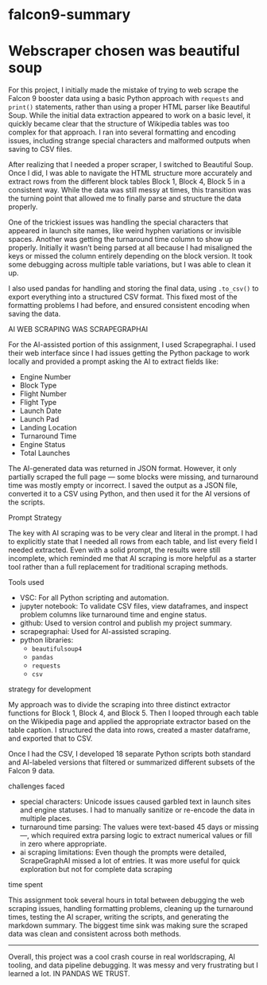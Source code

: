 # falcon9-summary


# Webscraper chosen was beautiful soup

For this project, I initially made the mistake of trying to web scrape the Falcon 9 booster data using a basic Python approach with `requests` and `print()` statements, rather than using a proper HTML parser like Beautiful Soup. While the initial data extraction appeared to work on a basic level, it quickly became clear that the structure of Wikipedia tables was too complex for that approach. I ran into several formatting and encoding issues, including strange special characters and malformed outputs when saving to CSV files.

After realizing that I needed a proper scraper, I switched to Beautiful Soup. Once I did, I was able to navigate the HTML structure more accurately and extract rows from the different block tables Block 1, Block 4, Block 5 in a consistent way. While the data was still messy at times, this transition was the turning point that allowed me to finally parse and structure the data properly.

One of the trickiest issues was handling the special characters that appeared in launch site names, like weird hyphen variations or invisible spaces. Another was getting the turnaround time column to show up properly. Initially it wasn’t being parsed at all because I had misaligned the keys or missed the column entirely depending on the block version. It took some debugging across multiple table variations, but I was able to clean it up.

I also used pandas for handling and storing the final data, using `.to_csv()` to export everything into a structured CSV format. This fixed most of the formatting problems I had before, and ensured consistent encoding when saving the data.

AI WEB SCRAPING WAS SCRAPEGRAPHAI

For the AI-assisted portion of this assignment, I used Scrapegraphai. I used their web interface since I had issues getting the Python package to work locally and provided a prompt asking the AI to extract fields like:

- Engine Number  
- Block Type  
- Flight Number  
- Flight Type  
- Launch Date  
- Launch Pad  
- Landing Location  
- Turnaround Time  
- Engine Status  
- Total Launches  

The AI-generated data was returned in JSON format. However, it only partially scraped the full page — some blocks were missing, and turnaround time was mostly empty or incorrect. I saved the output as a JSON file, converted it to a CSV using Python, and then used it for the AI versions of the scripts.

Prompt Strategy

The key with AI scraping was to be very clear and literal in the prompt. I had to explicitly state that I needed all rows from each table, and list every field I needed extracted. Even with a solid prompt, the results were still incomplete, which reminded me that AI scraping is more helpful as a starter tool rather than a full replacement for traditional scraping methods.

Tools used

- VSC: For all Python scripting and automation.
- jupyter notebook: To validate CSV files, view dataframes, and inspect problem columns like turnaround time and engine status.
- github: Used to version control and publish my project summary.
- scrapegraphai: Used for AI-assisted scraping.
- python libraries:
  - `beautifulsoup4`
  - `pandas`
  - `requests`
  - `csv`

strategy for development

My approach was to divide the scraping into three distinct extractor functions for Block 1, Block 4, and Block 5. Then I looped through each table on the Wikipedia page and applied the appropriate extractor based on the table caption. I structured the data into rows, created a master dataframe, and exported that to CSV.

Once I had the CSV, I developed 18 separate Python scripts both standard and AI-labeled versions that filtered or summarized different subsets of the Falcon 9 data.

challenges faced

- special characters: Unicode issues caused garbled text in launch sites and engine statuses. I had to manually sanitize or re-encode the data in multiple places.
- turnaround time parsing: The values were text-based 45 days or missing —, which required extra parsing logic to extract numerical values or fill in zero where appropriate.
- ai scraping limitations: Even though the prompts were detailed, ScrapeGraphAI missed a lot of entries. It was more useful for quick exploration but not for complete data scraping

time spent

This assignment took several hours in total between debugging the web scraping issues, handling formatting problems, cleaning up the turnaround times, testing the AI scraper, writing the scripts, and generating the markdown summary. The biggest time sink was making sure the scraped data was clean and consistent across both methods.

---

Overall, this project was a cool crash course in real worldscraping, AI tooling, and data pipeline debugging. It was messy and very frustrating but I learned a lot. IN PANDAS WE TRUST.
